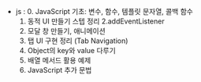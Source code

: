 - js : 
  0. JavaScript 기초: 변수, 함수, 템플릿 문자열, 콜백 함수
  1. 동적 UI 만들기 스텝 정리
  2.addEventListener
  3. 모달 창 만들기, 애니메이션
  4. 탭 UI 구현 정리 (Tab Navigation)
  5. Object의 key와 value 다루기
  6.  배열 메서드 활용 예제
  7. JavaScript 추가 문법
